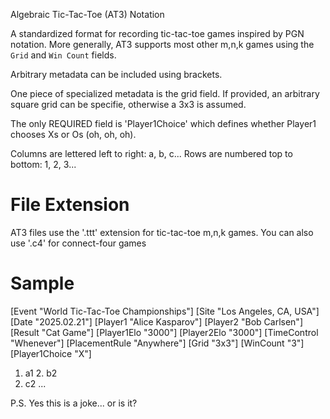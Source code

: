 Algebraic Tic-Tac-Toe (AT3) Notation

A standardized format for recording tic-tac-toe games inspired by PGN
notation. More generally, AT3 supports most other m,n,k games using the `Grid`
and `Win Count` fields.

Arbitrary metadata can be included using brackets.

One piece of specialized metadata is the grid field. If provided, an
arbitrary square grid can be specifie, otherwise a 3x3 is assumed.

The only REQUIRED field is 'Player1Choice' which defines whether Player1
chooses Xs or Os (oh, oh, oh).

Columns are lettered left to right: a, b, c...
Rows are numbered top to bottom: 1, 2, 3...

File Extension
==============

AT3 files use the '.ttt' extension for tic-tac-toe m,n,k games. You can also
use '.c4' for connect-four games

Sample 
======

[Event "World Tic-Tac-Toe Championships"]
[Site "Los Angeles, CA, USA"]
[Date "2025.02.21"]
[Player1 "Alice Kasparov"]
[Player2 "Bob Carlsen"]
[Result "Cat Game"]
[Player1Elo "3000"]
[Player2Elo "3000"]
[TimeControl "Whenever"]
[PlacementRule "Anywhere"]
[Grid "3x3"]
[WinCount "3"]
[Player1Choice "X"]

1. a1 2. b2
3. c2 ...


P.S. Yes this is a joke... or is it?
